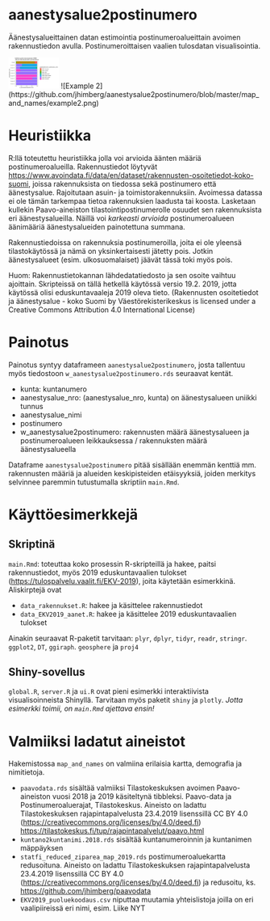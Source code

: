 # aanestysalue2postinumero
Äänestysalueittainen datan estimointia postinumeroalueittain avoimen rakennustiedon avulla. Postinumeroittaisen vaalien tulosdatan visualisointia.

<img src="https://github.com/jhimberg/aanestysalue2postinumero/blob/master/map_and_names/example1.png" width = 100 />
![Example 2](https://github.com/jhimberg/aanestysalue2postinumero/blob/master/map_and_names/example2.png)

# Heuristiikka

R:llä toteutettu heuristiikka jolla voi arvioida äänten määriä postinumeroalueilla. Rakennustiedot löytyvät
https://www.avoindata.fi/data/en/dataset/rakennusten-osoitetiedot-koko-suomi, joissa rakennuksista on tiedossa sekä postinumero että äänestysalue. Rajoitutaan asuin- ja toimistorakennuksiin. Avoimessa datassa ei ole tämän tarkempaa tietoa rakennuksien laadusta tai koosta. Lasketaan kullekin Paavo-aineiston tilastointipostinumerolle osuudet sen rakennuksista eri äänestysalueilla. Näillä voi _karkeasti arvioida_ postinumeroalueen äänimääriä äänestysalueiden painotettuna summana. 

Rakennustiedoissa on rakennuksia postinumeroilla, joita ei ole yleensä tilastokäytössä ja nämä on yksinkertaisesti jätetty pois. Jotkin äänestysalueet (esim. ulkosuomalaiset) jäävät tässä toki myös pois. 

Huom: Rakennustietokannan lähdedatatiedosto ja sen osoite vaihtuu ajoittain. Skripteissä on tällä hetkellä käytössä versio 19.2. 2019, jotta käytössä olisi eduskuntavaaleja 2019 oleva tieto. (Rakennusten osoitetiedot ja äänestysalue - koko Suomi by Väestörekisterikeskus is licensed under a Creative Commons Attribution 4.0 International License)

# Painotus

Painotus syntyy dataframeen `aanestysalue2postinumero`, josta tallentuu myös tiedostoon `w_aanestysalue2postinumero.rds` seuraavat kentät. 

* kunta: kuntanumero
* aanestysalue_nro: (aanestysalue_nro, kunta) on äänestysalueen uniikki tunnus
* aanestysalue_nimi 
* postinumero 
* w_aanestysalue2postinumero: rakennusten määrä äänestysalueen ja postinumeroalueen leikkauksessa / rakennuksten määrä äänestysalueella

Dataframe `aanestysalue2postinumero` pitää sisällään enemmän kenttiä mm. rakennusten määriä ja alueiden keskipisteiden etäisyyksiä, joiden merkitys selvinnee paremmin tutustumalla skriptiin `main.Rmd`.

# Käyttöesimerkkejä

## Skriptinä 

`main.Rmd`: toteuttaa koko prosessin R-skripteillä ja hakee, paitsi rakennustiedot, myös 2019 eduskuntavaalien tulokset (https://tulospalvelu.vaalit.fi/EKV-2019), joita käytetään esimerkkinä. Aliskirptejä ovat
  - `data_rakennukset.R`: hakee ja käsittelee rakennustiedot 
  - `data_EKV2019_aanet.R`: hakee ja käsittelee 2019 eduskuntavaalien tulokset

Ainakin seuraavat R-paketit tarvitaan: `plyr`, `dplyr`, `tidyr`, `readr`, `stringr`. `ggplot2`, `DT`, `ggiraph`. `geosphere` ja `proj4`

## Shiny-sovellus

`global.R`, `server.R` ja `ui.R` ovat pieni esimerkki interaktiivista visualisoinneista Shinyllä. Tarvitaan myös paketit `shiny` ja `plotly`. *Jotta esimerkki toimii, on `main.Rmd` ajettava ensin!*

# Valmiiksi ladatut aineistot

Hakemistossa `map_and_names` on valmiina erilaisia kartta, demografia ja nimitietoja.
- `paavodata.rds` sisältää valmiiksi Tilastokeskuksen avoimen Paavo-aineiston vuosi 2018 ja 2019 käsiteltynä tibbleksi. Paavo-data ja Postinumeroaluerajat, Tilastokeskus. Aineisto on ladattu Tilastokeskuksen rajapintapalvelusta 23.4.2019 lisenssillä CC BY 4.0 (https://creativecommons.org/licenses/by/4.0/deed.fi) https://tilastokeskus.fi/tup/rajapintapalvelut/paavo.html 
- `kuntano2kuntanimi.2018.rds`  sisältää kuntanumeroinnin ja kuntanimen mäppäyksen
- `statfi_reduced_ziparea_map_2019.rds` postimumeroaluekartta redusoituna. Aineisto on ladattu Tilastokeskuksen rajapintapalvelusta 23.4.2019 lisenssillä CC BY 4.0 (https://creativecommons.org/licenses/by/4.0/deed.fi) ja redusoitu, ks. https://github.com/jhimberg/paavodata
- `EKV2019_puoluekoodaus.csv` niputtaa muutamia yhteislistoja joilla on eri vaalipiireissä eri nimi, esim. Liike NYT 
